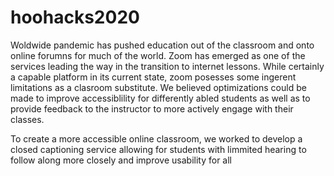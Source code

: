 # hoohacks2020
Woldwide pandemic has pushed education out of the classroom and onto online forumns for much of the world.  Zoom has emerged as one of the services leading the way in the transition to internet lessons.  While certainly a capable platform in its current state, zoom posesses some ingerent limitations as a clasroom substitute. We believed optimizations could be made to improve accessiblility for differently abled students as well as to provide feedback to the instructor to more actively engage with their classes.

To create a more accessible online classroom, we worked to develop a closed captioning service allowing for students with limmited hearing to follow along more closely and improve usability for all
